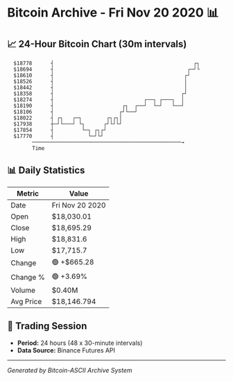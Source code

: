 # Bitcoin Archive - Fri Nov 20 2020 📊

## 📈 24-Hour Bitcoin Chart (30m intervals)

```
  $18778      ┤                                             ┌┐ 
  $18694      ┤                                           ┌─┘└ 
  $18610      ┤                                          ┌┘    
  $18526      ┤                                          │     
  $18442      ┤                                          │     
  $18358      ┤                                         ┌┘     
  $18274      ┤                             ┌──┐ ┌───┐  │      
  $18190      ┤                      ┌┐  ┌──┘  └─┘   └──┘      
  $18106      ┤                     ┌┘└──┘                     
  $18022      ┤ ┌┐   ┌─┐        ┌┐┌┐│                          
  $17938      ┼─┘└───┘ └┐      ┌┘└┘└┘                          
  $17854      ┤         └─┐ ┌┐┌┘                               
  $17770      ┤           └─┘└┘                                
        ────────────────────────────────────────────────→
        Time
```

## 📊 Daily Statistics

| Metric | Value |
|--------|-------|
| Date | Fri Nov 20 2020 |
| Open | $18,030.01 |
| Close | $18,695.29 |
| High | $18,831.6 |
| Low | $17,715.7 |
| Change | 🟢 +$665.28 |
| Change % | 🟢 +3.69% |
| Volume | $0.40M |
| Avg Price | $18,146.794 |

## 📅 Trading Session

- **Period:** 24 hours (48 x 30-minute intervals)
- **Data Source:** Binance Futures API

---
*Generated by Bitcoin-ASCII Archive System*
